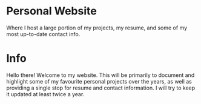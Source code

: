 # Personal Website
Where I host a large portion of my projects, my resume, and some of my most up-to-date contact info. 
# Info
Hello there! Welcome to my website. This will be primarily to document and highlight some of my favourite personal projects over the years, as well as providing a single stop for resume and contact information. I will try to keep it updated at least twice a year.

